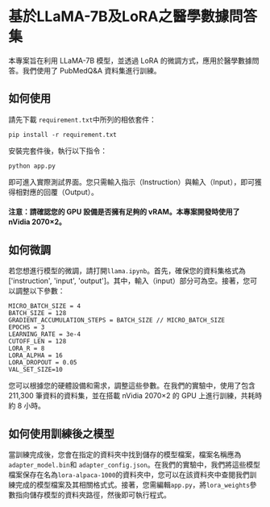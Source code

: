 # 基於LLaMA-7B及LoRA之醫學數據問答集
本專案旨在利用 LLaMA-7B 模型，並透過 LoRA 的微調方式，應用於醫學數據問答。我們使用了 PubMedQ&A 資料集進行訓練。
## 如何使用
請先下載 `requirement.txt`中所列的相依套件：
```
pip install -r requirement.txt
```
安裝完套件後，執行以下指令：
```
python app.py
```
即可進入實際測試界面。您只需輸入指示（Instruction）與輸入（Input），即可獲得相對應的回覆（Output）。

#### 注意：請確認您的 GPU 設備是否擁有足夠的 vRAM。本專案開發時使用了 nVidia 2070×2。

## 如何微調
若您想進行模型的微調，請打開`llama.ipynb`。首先，確保您的資料集格式為 ['instruction', 'input', 'output']。其中，輸入（input）部分可為空。接著，您可以調整以下參數：
```
MICRO_BATCH_SIZE = 4    
BATCH_SIZE = 128
GRADIENT_ACCUMULATION_STEPS = BATCH_SIZE // MICRO_BATCH_SIZE
EPOCHS = 3  
LEARNING_RATE = 3e-4  
CUTOFF_LEN = 128  
LORA_R = 8
LORA_ALPHA = 16
LORA_DROPOUT = 0.05
VAL_SET_SIZE=10
```
您可以根據您的硬體設備和需求，調整這些參數。在我們的實驗中，使用了包含 211,300 筆資料的資料集，並在搭載 nVidia 2070×2 的 GPU 上進行訓練，共耗時約 8 小時。

## 如何使用訓練後之模型
當訓練完成後，您會在指定的資料夾中找到儲存的模型檔案，檔案名稱應為`adapter_model.bin`和 `adapter_config.json`。在我們的實驗中，我們將這些模型檔案保存在名為`lora-alpaca-1000`的資料夾中，您可以在該資料夾中查閱我們訓練完成的模型檔案及其相關格式式。接著，您需編輯`app.py`，將`lora_weights`參數指向儲存模型的資料夾路徑，然後即可執行程式。